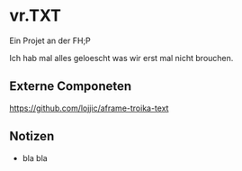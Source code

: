 # vr.TXT

Ein Projet an der FH;P

Ich hab mal alles  geloescht was wir erst mal nicht brouchen.

## Externe Componeten

https://github.com/lojjic/aframe-troika-text

## Notizen

- bla bla


